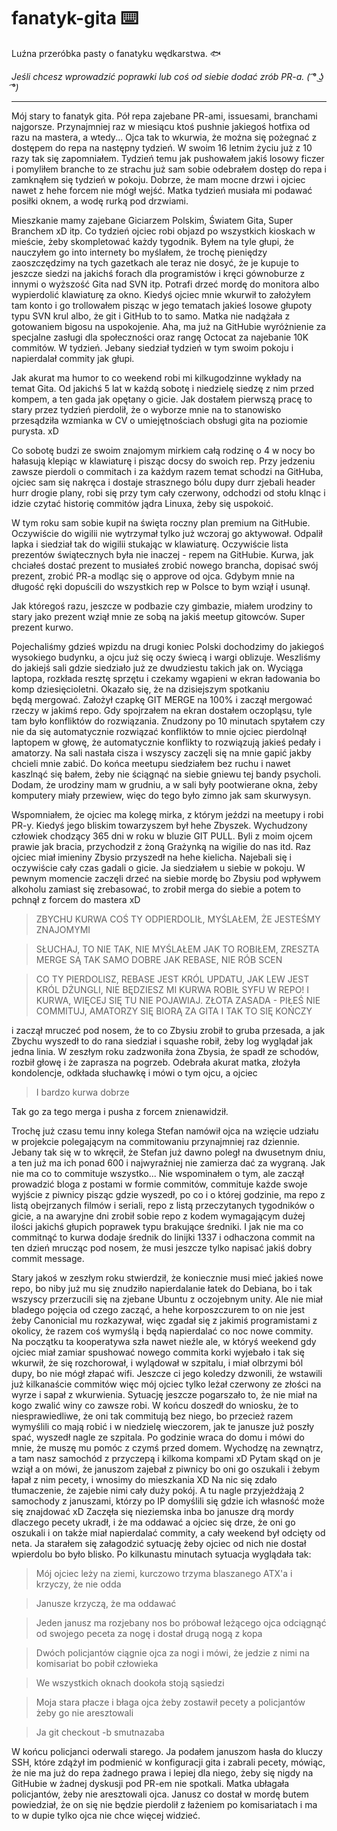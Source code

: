 # fanatyk-gita ⌨️
Luźna przeróbka pasty o fanatyku wędkarstwa. 🐟

_Jeśli chcesz wprowadzić poprawki lub coś od siebie dodać zrób PR-a. ( ͡° ͜ʖ ͡°)_

---

Mój stary to fanatyk gita. Pół repa zajebane PR-ami, issuesami, branchami najgorsze. Przynajmniej raz w miesiącu ktoś pushnie jakiegoś hotfixa od razu na mastera, a wtedy... Ojca tak to wkurwia, że można się pożegnać z dostępem do repa na następny tydzień. W swoim 16 letnim życiu już z 10 razy tak się zapomniałem. Tydzień temu jak pushowałem jakiś losowy ficzer i pomyliłem branche to ze strachu już sam sobie odebrałem dostęp do repa i zamknąłem się tydzień w pokoju. Dobrze, że mam mocne drzwi i ojciec nawet z hehe forcem nie mógł wejść. Matka tydzień musiała mi podawać posiłki oknem, a wodę rurką pod drzwiami.

Mieszkanie mamy zajebane Giciarzem Polskim, Światem Gita, Super Branchem xD itp. Co tydzień ojciec robi objazd po wszystkich kioskach w mieście, żeby skompletować każdy tygodnik. Byłem na tyle głupi, że nauczyłem go into internety bo myślałem, że trochę pieniędzy zaoszczędzimy na tych gazetkach ale teraz nie dosyć, że je kupuje to jeszcze siedzi na jakichś forach dla programistów i kręci gównoburze z innymi o wyższość Gita nad SVN itp. Potrafi drzeć mordę do monitora albo wypierdolić klawiaturę za okno. Kiedyś ojciec mnie wkurwił to założyłem tam konto i go trollowałem pisząc w jego tematach jakieś losowe głupoty typu SVN krul albo, że git i GitHub to to samo. Matka nie nadążała z gotowaniem bigosu na uspokojenie. Aha, ma już na GitHubie wyróżnienie za specjalne zasługi dla społeczności oraz rangę Octocat za najebanie 10K commitów. W tydzień. Jebany siedział tydzień w tym swoim pokoju i napierdalał commity jak głupi.

Jak akurat ma humor to co weekend robi mi kilkugodzinne wykłady na temat Gita. Od jakichś 5 lat w każdą sobotę i niedzielę siedzę z nim przed kompem, a ten gada jak opętany o gicie. Jak dostałem pierwszą pracę to stary przez tydzień pierdolił, że o wyborze mnie na to stanowisko przesądziła wzmianka w CV o umiejętnościach obsługi gita na poziomie purysta. xD

Co sobotę budzi ze swoim znajomym mirkiem całą rodzinę o 4 w nocy bo hałasują klepiąc w klawiaturę i pisząc docsy do swoich rep. Przy jedzeniu zawsze pierdoli o commitach i za każdym razem temat schodzi na GitHuba, ojciec sam się nakręca i dostaje strasznego bólu dupy durr zjebali header hurr drogie plany, robi się przy tym cały czerwony, odchodzi od stołu klnąc i idzie czytać historię commitów jądra Linuxa, żeby się uspokoić.

W tym roku sam sobie kupił na święta roczny plan premium na GitHubie. Oczywiście do wigilii nie wytrzymał tylko już wczoraj go aktywował. Odpalił lapka i siedział tak do wigilii stukając w klawiaturę. Oczywiście lista prezentów świątecznych była nie inaczej - repem na GitHubie. Kurwa, jak chciałeś dostać prezent to musiałeś zrobić nowego brancha, dopisać swój prezent, zrobić PR-a modląc się o approve od ojca. Gdybym mnie na długość ręki dopuścili do wszystkich rep w Polsce to bym wziął i usunął.

Jak któregoś razu, jeszcze w podbazie czy gimbazie, miałem urodziny to stary jako prezent wziął mnie ze sobą na jakiś meetup gitowców. Super prezent kurwo.

Pojechaliśmy gdzieś wpizdu na drugi koniec Polski dochodzimy do jakiegoś wysokiego budynku, a ojcu już się oczy świecą i wargi oblizuje. Weszliśmy do jakiejś sali gdzie siedziało już ze dwudziestu takich jak on. Wyciąga laptopa, rozkłada resztę sprzętu i czekamy wgapieni w ekran ładowania bo komp dziesięcioletni. Okazało się, że na dzisiejszym spotkaniu będą mergować. Założył czapkę GIT MERGE na 100% i zaczął mergować rzeczy w jakimś repo. Gdy spojrzałem na ekran dostałem oczopląsu, tyle tam było konfliktów do rozwiązania. Znudzony po 10 minutach spytałem czy nie da się automatycznie rozwiązać konfliktów to mnie ojciec pierdolnął laptopem w głowę, że automatycznie konflikty to rozwiązują jakieś pedały i amatorzy. Na sali nastała cisza i wszyscy zaczęli się na mnie gapić jakby chcieli mnie zabić. Do końca meetupu siedziałem bez ruchu i nawet kaszlnąć się bałem, żeby nie ściągnąć na siebie gniewu tej bandy psycholi. Dodam, że urodziny mam w grudniu, a w sali były pootwierane okna, żeby komputery miały przewiew, więc do tego było zimno jak sam skurwysyn.

Wspomniałem, że ojciec ma kolegę mirka, z którym jeździ na meetupy i robi PR-y. Kiedyś jego bliskim towarzyszem był hehe Zbyszek. Wychudzony człowiek chodzący 365 dni w roku w bluzie GIT PULL. Byli z moim ojcem prawie jak bracia, przychodził z żoną Grażynką na wigilie do nas itd. Raz ojciec miał imieniny Zbysio przyszedł na hehe kielicha. Najebali się i oczywiście cały czas gadali o gicie. Ja siedziałem u siebie w pokoju. W pewnym momencie zaczęli drzeć na siebie mordę bo Zbysiu pod wpływem alkoholu zamiast się zrebasować, to zrobił merga do siebie a potem to pchnął z forcem do mastera xD
> ZBYCHU KURWA COŚ TY ODPIERDOLIŁ, MYŚLAŁEM, ŻE JESTEŚMY ZNAJOMYMI

> SŁUCHAJ, TO NIE TAK, NIE MYŚLAŁEM JAK TO ROBIŁEM, ZRESZTA MERGE SĄ TAK SAMO DOBRE JAK REBASE, NIE RÓB SCEN

> CO TY PIERDOLISZ, REBASE JEST KRÓL UPDATU, JAK LEW JEST KRÓL DŻUNGLI, NIE BĘDZIESZ MI KURWA ROBIŁ SYFU W REPO! I KURWA, WIĘCEJ SIĘ TU NIE POJAWIAJ. ZŁOTA ZASADA - PIŁEŚ NIE COMMITUJ, AMATORZY SIĘ BIORĄ ZA GITA I TAK TO SIĘ KOŃCZY

i zaczął mruczeć pod nosem, że to co Zbysiu zrobił to gruba przesada, a jak Zbychu wyszedł to do rana siedział i squashe robił, żeby log wyglądał jak jedna linia. W zeszłym roku zadzwoniła żona Zbysia, że spadł ze schodów, rozbił głowę i że zaprasza na pogrzeb. Odebrała akurat matka, złożyła kondolencje, odkłada słuchawkę i mówi o tym ojcu, a ojciec
> I bardzo kurwa dobrze

Tak go za tego merga i pusha z forcem znienawidził.

Trochę już czasu temu inny kolega Stefan namówił ojca na wzięcie udziału w projekcie polegającym na commitowaniu przynajmniej raz dziennie. Jebany tak się w to wkręcił, że Stefan już dawno poległ na dwusetnym dniu, a ten już ma ich ponad 600 i najwyraźniej nie zamierza dać za wygraną. Jak nie ma co to commituje wszystko... Nie wspominałem o tym, ale zaczął prowadzić bloga z postami w formie commitów, commituje każde swoje wyjście z piwnicy pisząc gdzie wyszedł, po co i o której godzinie, ma repo z listą obejrzanych filmów i seriali, repo z listą przeczytanych tygodników o gicie, a na awaryjne dni zrobił sobie repo z kodem wymagającym dużej ilości jakichś głupich poprawek typu brakujące średniki. I jak nie ma co commitnąć to kurwa dodaje średnik do linijki 1337 i odhaczona commit na ten dzień mrucząc pod nosem, że musi jeszcze tylko napisać jakiś dobry commit message.

Stary jakoś w zeszłym roku stwierdził, że koniecznie musi mieć jakieś nowe repo, bo niby już mu się znudziło napierdalanie łatek do Debiana, bo i tak wszyscy przerzucili się na zjebane Ubuntu z oczojebnym unity.
Ale nie miał bladego pojęcia od czego zacząć, a hehe korposzczurem to on nie jest żeby Canonicial mu rozkazywał, więc zgadał się z jakimiś programistami z okolicy, że razem coś wymyślą i będą napierdalać co noc nowe commity. 
Na początku ta kooperatywa szła nawet nieźle ale, w któryś weekend gdy ojciec miał zamiar spushować nowego commita korki wyjebało i tak się wkurwił, że się rozchorował, i wylądował w szpitalu, i miał olbrzymi ból dupy, bo nie mógł złapać wifi. Jeszcze ci jego koledzy dzwonili, że wstawili już kilkanaście commitów więc mój ojciec tylko leżał czerwony ze złości na wyrze i sapał z wkurwienia. Sytuację jeszcze pogarszało to, że nie miał na kogo zwalić winy co zawsze robi. W końcu doszedł do wniosku, że to niesprawiedliwe, że oni tak commitują bez niego, bo przecież razem wymyślili co mają robić i w niedzielę wieczorem, jak te janusze już poszły spać, wyszedł nagle ze szpitala.
Po godzinie wraca do domu i mówi do mnie, że muszę mu pomóc z czymś przed domem. Wychodzę na zewnątrz, a tam nasz samochód z przyczepą i kilkoma kompami xD Pytam skąd on je wziął a on mówi, że januszom zajebał z piwnicy bo oni go oszukali i żebym łapał z nim pecety, i wnosimy do mieszkania XD Na nic się zdało tłumaczenie, że zajebie nimi cały duży pokój. 
A tu nagle przyjeżdżają 2 samochody z januszami, którzy po IP domyślili się gdzie ich własność może się znajdować xD Zaczęła się nieziemska inba bo janusze drą mordy dlaczego pecety ukradł, i że ma oddawać a ojciec się drze, że oni go oszukali i on także miał napierdalać commity, a cały weekend był odcięty od neta. Ja starałem się załagodzić sytuację żeby ojciec od nich nie dostał wpierdolu bo było blisko.
Po kilkunastu minutach sytuacja wyglądała tak:
> Mój ojciec leży na ziemi, kurczowo trzyma blaszanego ATX'a i krzyczy, że nie odda

> Janusze krzyczą, że ma oddawać

> Jeden janusz ma rozjebany nos bo próbował leżącego ojca odciągnąć od swojego peceta za nogę i dostał drugą nogą z kopa

> Dwóch policjantów ciągnie ojca za nogi i mówi, że jedzie z nimi na komisariat bo pobił człowieka

> We wszystkich oknach dookoła stoją sąsiedzi

> Moja stara płacze i błaga ojca żeby zostawił pecety a policjantów żeby go nie aresztowali

> Ja git checkout -b smutnazaba

W końcu policjanci oderwali starego. Ja podałem januszom hasła do kluczy SSH, które zdążył im podmienić w konfiguracji gita i zabrali pecety, mówiąc, że nie ma już do repa żadnego prawa i lepiej dla niego, żeby się nigdy na GitHubie w żadnej dyskusji pod PR-em nie spotkali. Matka ubłagała policjantów, żeby nie aresztowali ojca. Janusz co dostał w mordę butem powiedział, że on się nie będzie pierdolił z łażeniem po komisariatach i ma to w dupie tylko ojca nie chce więcej widzieć.
